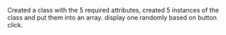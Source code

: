 Created a class with the 5 required attributes, created 5 instances of the class
and put them into an array. display one randomly based on button click.
